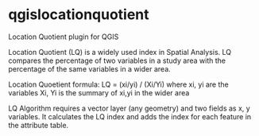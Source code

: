 # qgislocationquotient
Location Quotient plugin for QGIS

Location Quotient (LQ) is a widely used index in Spatial Analysis. 
LQ compares the percentage of two variables in a study area with the percentage of the same variables in a wider area.

Location Quoetient formula: LQ = (xi/yi) / (Xi/Yi)
                            where xi, yi are the variables
                            Xi, Yi is the summary of xi,yi in the wider area

LQ Algorithm requires a vector layer (any geometry) and two fields as x, y variables. It calculates the LQ index and 
adds the index for each feature in the attribute table.
